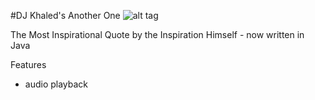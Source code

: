 #DJ Khaled's Another One
![alt tag](http://cdn.pigeonsandplanes.com/wp-content/uploads/2015/12/dj-khaled-2015.jpg)

The Most Inspirational Quote by the Inspiration Himself - now written in Java

Features
- audio playback
